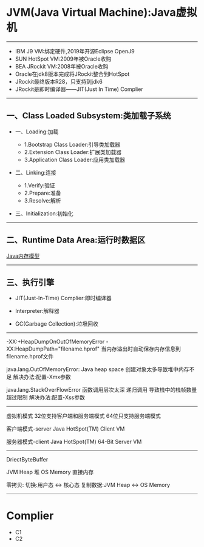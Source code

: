 # JVM(Java Virtual Machine):Java虚拟机

---
- IBM J9 VM:绑定硬件,2019年开源Eclipse OpenJ9
- SUN HotSpot VM:2009年被Oracle收购
- BEA JRockit VM:2008年被Oracle收购
- Oracle在jdk8版本完成将JRockit整合到HotSpot
- JRockit最终版本R28，只支持到jdk6
- JRockit是即时编译器——JIT(Just In Time) Complier

---
## 一、Class Loaded Subsystem:类加载子系统
- 一、Loading:加载
    - 1.Bootstrap Class Loader:引导类加载器
    - 2.Extension Class Loader:扩展类加载器
    - 3.Application Class Loader:应用类加载器

- 二、Linking:连接
    - 1.Verify:验证
    - 2.Prepare:准备
    - 3.Resolve:解析

- 三、Initialization:初始化


---
## 二、Runtime Data Area:运行时数据区
[Java内存模型](jmm.md)


---
## 三、执行引擎

- JIT(Just-In-Time) Complier:即时编译器


- Interpreter:解释器


- GC(Garbage Collection):垃圾回收


---

-XX:+HeapDumpOnOutOfMemoryError
-XX:HeapDumpPath="filename.hprof"
当内存溢出时自动保存内存信息到filename.hprof文件



java.lang.OutOfMemoryError: Java heap space
创建对象太多导致堆中内存不足
解决办法:配置-Xmx参数


java.lang.StackOverFlowError
函数调用层次太深
递归调用
导致栈中的栈帧数量超过限制
解决办法:配置-Xss参数



---


虚拟机模式
32位支持客户端和服务端模式
64位只支持服务端模式


客户端模式-server
Java HotSpot(TM) Client VM


服务器模式-client
Java HotSpot(TM) 64-Bit Server VM

---




DriectByteBuffer

JVM Heap 堆
OS Memory 直接内存

零拷贝:
切换:用户态 <-> 核心态
复制数据:JVM Heap <-> OS Memory


---

# Complier

- C1
- C2

